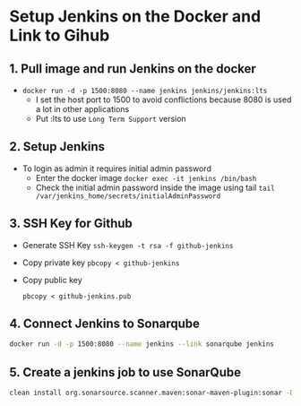 # Setup Jenkins on the Docker and Link to Gihub

## 1. Pull image and run Jenkins on the docker

- `docker run -d -p 1500:8080 --name jenkins jenkins/jenkins:lts`
  - I set the host port to 1500 to avoid conflictions because 8080 is used a lot in other applications
  - Put :lts to use `Long Term Support` version

## 2. Setup Jenkins

- To login as admin it requires initial admin password
  - Enter the docker image `docker exec -it jenkins /bin/bash`
  - Check the initial admin password inside the image using tail 
    `tail /var/jenkins_home/secrets/initialAdminPassword`

## 3. SSH Key for Github

- Generate SSH Key
  `ssh-keygen -t rsa -f github-jenkins`

- Copy private key
  `pbcopy < github-jenkins`

- Copy public key 

  `pbcopy < github-jenkins.pub`

## 4. Connect Jenkins to Sonarqube

```bash
docker run -d -p 1500:8080 --name jenkins --link sonarqube jenkins
```

## 5. Create a jenkins job to use SonarQube

```bash
clean install org.sonarsource.scanner.maven:sonar-maven-plugin:sonar -Dsonar.host.url=http://sonarqube:9000
```



